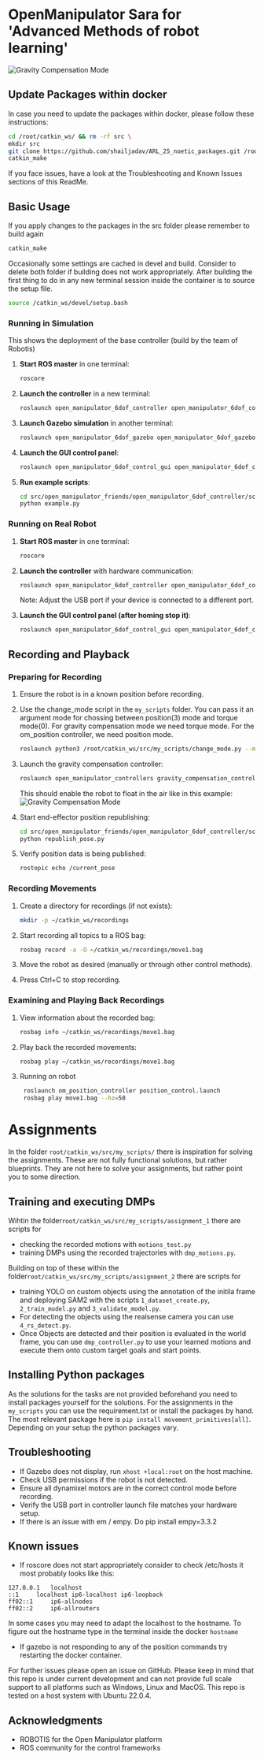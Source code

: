 # OpenManipulator Sara for 'Advanced Methods of robot learning'



![Gravity Compensation Mode](fig/manipulation.gif)

## Update Packages within docker
In case you need to update the packages within docker, please follow these instructions:
```bash
cd /root/catkin_ws/ && rm -rf src \
mkdir src
git clone https://github.com/shailjadav/ARL_25_noetic_packages.git /root/catkin_ws/src/ \
catkin_make
```
If you face issues, have a look at the Troubleshooting and Known Issues sections of this ReadMe.


## Basic Usage
If you apply changes to the packages in the src folder please remember to build again
```bash
catkin_make
```
Occasionally some settings are cached in devel and build. Consider to delete both folder if building does not work appropriately.
After building the first thing to do in any new terminal session inside the container is to source the setup file. 

```bash
source /catkin_ws/devel/setup.bash
```

### Running in Simulation
This shows the deployment of the base controller (build by the team of Robotis)
1. **Start ROS master** in one terminal:
   ```bash
   roscore
   ```

2. **Launch the controller** in a new terminal:
   ```bash
   roslaunch open_manipulator_6dof_controller open_manipulator_6dof_controller.launch use_platform:=false
   ```

3. **Launch Gazebo simulation** in another terminal:
   ```bash
   roslaunch open_manipulator_6dof_gazebo open_manipulator_6dof_gazebo.launch controller:=position
   ```

4. **Launch the GUI control panel**:
   ```bash
   roslaunch open_manipulator_6dof_control_gui open_manipulator_6dof_control_gui.launch
   ```

5. **Run example scripts**:
   ```bash
   cd src/open_manipulator_friends/open_manipulator_6dof_controller/scripts/
   python example.py
   ```

### Running on Real Robot

1. **Start ROS master** in one terminal:
   ```bash
   roscore
   ```

2. **Launch the controller** with hardware communication:
   ```bash
   roslaunch open_manipulator_6dof_controller open_manipulator_6dof_controller.launch use_platform:=true dynamixel_usb_port:=/dev/ttyUSB0
   ```
   Note: Adjust the USB port if your device is connected to a different port.

3. **Launch the GUI control panel (after homing stop it)**:
   ```bash
   roslaunch open_manipulator_6dof_control_gui open_manipulator_6dof_control_gui.launch
   ```

## Recording and Playback

### Preparing for Recording

1. Ensure the robot is in a known position before recording.

2. Use the change_mode script in the `my_scripts` folder. You can pass it an argument mode for chossing between position(3) mode and torque mode(0). For gravity compensation mode we need torque mode. For the om_position controller, we need position mode.
   ```bash
   roslaunch python3 /root/catkin_ws/src/my_scripts/change_mode.py --mode 0
   ```

3. Launch the gravity compensation controller:
   ```bash
   roslaunch open_manipulator_controllers gravity_compensation_controller.launch sim:=false
   ```

   This should enable the robot to float in the air like in this example:
   ![Gravity Compensation Mode](fig/gravity_compensation.gif)

4. Start end-effector position republishing:
   ```bash
   cd src/open_manipulator_friends/open_manipulator_6dof_controller/scripts/
   python republish_pose.py
   ```

5. Verify position data is being published:
   ```bash
   rostopic echo /current_pose
   ```

### Recording Movements

1. Create a directory for recordings (if not exists):
   ```bash
   mkdir -p ~/catkin_ws/recordings
   ```

2. Start recording all topics to a ROS bag:
   ```bash
   rosbag record -a -O ~/catkin_ws/recordings/move1.bag
   ```

3. Move the robot as desired (manually or through other control methods).

4. Press Ctrl+C to stop recording.

### Examining and Playing Back Recordings

1. View information about the recorded bag:
   ```bash
   rosbag info ~/catkin_ws/recordings/move1.bag
   ```

2. Play back the recorded movements:
   ```bash
   rosbag play ~/catkin_ws/recordings/move1.bag
   ```
3. Running on robot
   ```bash
    roslaunch om_position_controller position_control.launch
    rosbag play move1.bag --hz=50
   ```

# Assignments
In the folder `root/catkin_ws/src/my_scripts/` there is inspiration for solving the assignments. These are not fully functional solutions, but rather blueprints.
They are not here to solve your assignments, but rather point you to some direction.  

## Training and executing DMPs

Wihtin the folder`root/catkin_ws/src/my_scripts/assignment_1` there are scripts for
- checking the recorded motions with `motions_test.py`
- training DMPs using the recorded trajectories with `dmp_motions.py`. 

Building on top of these within the folder`root/catkin_ws/src/my_scripts/assignment_2` there are scripts for
- training YOLO on custom objects using the annotation of the initila frame and deploying SAM2 with the scripts `1_dataset_create.py`, `2_train_model.py` and `3_validate_model.py`.
- For detecting the objects using the realsense camera you can use `4_rs_detect.py`.
- Once Objects are detected and their position is evaluated in the world frame, you can use `dmp_controller.py` to use your learned motions and execute them onto custom target goals and start points.



## Installing Python packages
As the solutions for the tasks are not provided beforehand you need to install packages yourself for the solutions.
For the assignments in the `my_scripts` you can use the requirement.txt or install the packages by hand. The most relevant package here is `pip install movement_primitives[all]`.
Depending on your setup the python packages vary.

## Troubleshooting

- If Gazebo does not display, run `xhost +local:root` on the host machine.
- Check USB permissions if the robot is not detected.
- Ensure all dynamixel motors are in the correct control mode before recording.
- Verify the USB port in controller launch file matches your hardware setup.
- If there is an issue with em / empy. Do pip install empy=3.3.2

## Known issues

- If roscore does not start appropriately consider to check /etc/hosts it most probably looks like this:

```
127.0.0.1	localhost
::1		localhost ip6-localhost ip6-loopback
ff02::1		ip6-allnodes
ff02::2		ip6-allrouters
```
In some cases you may need to adapt the localhost to the hostname. To figure out the hostname type in the terminal inside the docker `hostname`

- If gazebo is not responding to any of the position commands try restarting the docker container.


For further issues please open an issue on GitHub. Please keep in mind that this repo is under current development and can not provide full scale support to all platforms such as Windows, Linux and MacOS. This repo is tested on a host system with Ubuntu 22.0.4.
 

## Acknowledgments

- ROBOTIS for the Open Manipulator platform
- ROS community for the control frameworks


